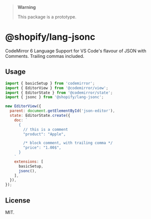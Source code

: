 > **Warning**
>
> This package is a prototype.

# @shopify/lang-jsonc

CodeMirror 6 Language Support for VS Code's flavour of JSON with Comments. Trailing commas included.

## Usage

```js
import { basicSetup } from 'codemirror';
import { EditorView } from '@codemirror/view';
import { EditorState } from '@codemirror/state';
import { jsonc } from '@shopify/lang-jsonc';

new EditorView({
  parent: document.getElementById('json-editor'),
  state: EditorState.create({
    doc: `
      {
        // this is a comment
        "product": "Apple",

        /* block comment, with trailing comma */
        "price": "1.00$",
      }
    `
    extensions: [
      basicSetup,
      jsonc(),
    ],
  }),
});
```

## License

MIT.

